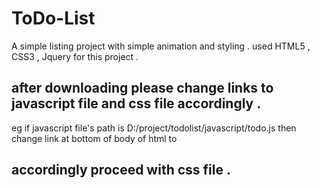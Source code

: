 # ToDo-List
A simple listing project with simple animation and styling . used HTML5 , CSS3 , Jquery for this project . 
## after downloading please change links to javascript file and css file accordingly . 
eg if javascript file's path is D:/project/todolist/javascript/todo.js then change link at bottom of body of html to 
<script src="D:/project/todolist/javascript/todo.js"></script>

## accordingly proceed with css file . 
